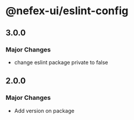 # @nefex-ui/eslint-config

## 3.0.0

### Major Changes

- change eslint package private to false

## 2.0.0

### Major Changes

- Add version on package
